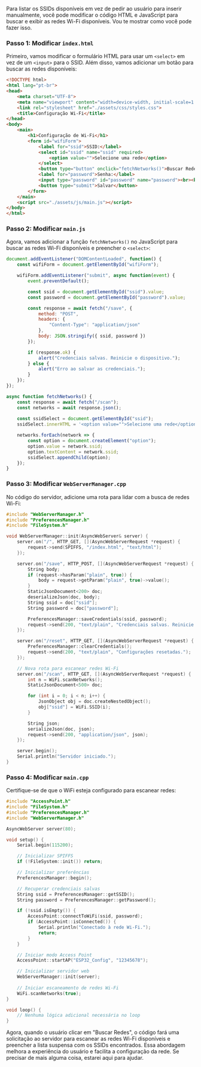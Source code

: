 Para listar os SSIDs disponíveis em vez de pedir ao usuário para inserir manualmente, você pode modificar o código HTML e JavaScript para buscar e exibir as redes Wi-Fi disponíveis. Vou te mostrar como você pode fazer isso.

### Passo 1: Modificar `index.html`
Primeiro, vamos modificar o formulário HTML para usar um `<select>` em vez de um `<input>` para o SSID. Além disso, vamos adicionar um botão para buscar as redes disponíveis:

```html
<!DOCTYPE html>
<html lang="pt-br">
<head>
    <meta charset="UTF-8">
    <meta name="viewport" content="width=device-width, initial-scale=1.0">
    <link rel="stylesheet" href="./assets/css/styles.css">
    <title>Configuração Wi-Fi</title>
</head>
<body>
    <main>
        <h1>Configuração de Wi-Fi</h1>
        <form id="wifiForm">
            <label for="ssid">SSID:</label>
            <select id="ssid" name="ssid" required>
                <option value="">Selecione uma rede</option>
            </select>
            <button type="button" onclick="fetchNetworks()">Buscar Redes</button><br><br>
            <label for="password">Senha:</label>
            <input type="password" id="password" name="password"><br><br>
            <button type="submit">Salvar</button>
        </form>
    </main>
    <script src="./assets/js/main.js"></script>
</body>
</html>
```

### Passo 2: Modificar `main.js`
Agora, vamos adicionar a função `fetchNetworks()` no JavaScript para buscar as redes Wi-Fi disponíveis e preencher o `<select>`:

```javascript
document.addEventListener("DOMContentLoaded", function() {
    const wifiForm = document.getElementById("wifiForm");

    wifiForm.addEventListener("submit", async function(event) {
        event.preventDefault();

        const ssid = document.getElementById("ssid").value;
        const password = document.getElementById("password").value;

        const response = await fetch("/save", {
            method: "POST",
            headers: {
                "Content-Type": "application/json"
            },
            body: JSON.stringify({ ssid, password })
        });

        if (response.ok) {
            alert("Credenciais salvas. Reinicie o dispositivo.");
        } else {
            alert("Erro ao salvar as credenciais.");
        }
    });
});

async function fetchNetworks() {
    const response = await fetch("/scan");
    const networks = await response.json();
    
    const ssidSelect = document.getElementById("ssid");
    ssidSelect.innerHTML = '<option value="">Selecione uma rede</option>';

    networks.forEach(network => {
        const option = document.createElement("option");
        option.value = network.ssid;
        option.textContent = network.ssid;
        ssidSelect.appendChild(option);
    });
}
```

### Passo 3: Modificar `WebServerManager.cpp`
No código do servidor, adicione uma rota para lidar com a busca de redes Wi-Fi:

```cpp
#include "WebServerManager.h"
#include "PreferencesManager.h"
#include "FileSystem.h"

void WebServerManager::init(AsyncWebServer& server) {
    server.on("/", HTTP_GET, [](AsyncWebServerRequest *request) {
        request->send(SPIFFS, "/index.html", "text/html");
    });

    server.on("/save", HTTP_POST, [](AsyncWebServerRequest *request) {
        String body;
        if (request->hasParam("plain", true)) {
            body = request->getParam("plain", true)->value();
        }
        StaticJsonDocument<200> doc;
        deserializeJson(doc, body);
        String ssid = doc["ssid"];
        String password = doc["password"];

        PreferencesManager::saveCredentials(ssid, password);
        request->send(200, "text/plain", "Credenciais salvas. Reinicie o dispositivo.");
    });

    server.on("/reset", HTTP_GET, [](AsyncWebServerRequest *request) {
        PreferencesManager::clearCredentials();
        request->send(200, "text/plain", "Configurações resetadas.");
    });

    // Nova rota para escanear redes Wi-Fi
    server.on("/scan", HTTP_GET, [](AsyncWebServerRequest *request) {
        int n = WiFi.scanNetworks();
        StaticJsonDocument<500> doc;

        for (int i = 0; i < n; i++) {
            JsonObject obj = doc.createNestedObject();
            obj["ssid"] = WiFi.SSID(i);
        }

        String json;
        serializeJson(doc, json);
        request->send(200, "application/json", json);
    });

    server.begin();
    Serial.println("Servidor iniciado.");
}
```

### Passo 4: Modificar `main.cpp`
Certifique-se de que o WiFi esteja configurado para escanear redes:

```cpp
#include "AccessPoint.h"
#include "FileSystem.h"
#include "PreferencesManager.h"
#include "WebServerManager.h"

AsyncWebServer server(80);

void setup() {
    Serial.begin(115200);

    // Inicializar SPIFFS
    if (!FileSystem::init()) return;

    // Inicializar preferências
    PreferencesManager::begin();

    // Recuperar credenciais salvas
    String ssid = PreferencesManager::getSSID();
    String password = PreferencesManager::getPassword();

    if (!ssid.isEmpty()) {
        AccessPoint::connectToWiFi(ssid, password);
        if (AccessPoint::isConnected()) {
            Serial.println("Conectado à rede Wi-Fi.");
            return;
        }
    }

    // Iniciar modo Access Point
    AccessPoint::startAP("ESP32_Config", "12345678");

    // Inicializar servidor web
    WebServerManager::init(server);
    
    // Iniciar escaneamento de redes Wi-Fi
    WiFi.scanNetworks(true);
}

void loop() {
    // Nenhuma lógica adicional necessária no loop
}
```

Agora, quando o usuário clicar em "Buscar Redes", o código fará uma solicitação ao servidor para escanear as redes Wi-Fi disponíveis e preencher a lista suspensa com os SSIDs encontrados. Essa abordagem melhora a experiência do usuário e facilita a configuração da rede. Se precisar de mais alguma coisa, estarei aqui para ajudar.